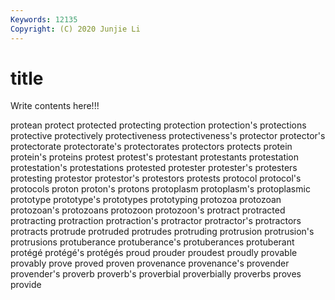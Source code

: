 ```yaml
---
Keywords: 12135
Copyright: (C) 2020 Junjie Li
---
```


# title

Write contents here!!!
 
protean
protect 
protected 
protecting 
protection 
protection's 
protections 
protective 
protectively 
protectiveness 
protectiveness's
protector 
protector's 
protectorate 
protectorate's 
protectorates 
protectors 
protects 
protein 
protein's 
proteins
protest 
protest's 
protestant 
protestants 
protestation 
protestation's 
protestations 
protested 
protester 
protester's
protesters 
protesting 
protestor 
protestor's 
protestors 
protests 
protocol 
protocol's 
protocols 
proton
proton's 
protons 
protoplasm 
protoplasm's 
protoplasmic 
prototype 
prototype's 
prototypes 
prototyping 
protozoa
protozoan 
protozoan's 
protozoans 
protozoon 
protozoon's 
protract 
protracted 
protracting 
protraction 
protraction's
protractor 
protractor's 
protractors 
protracts 
protrude 
protruded 
protrudes 
protruding 
protrusion 
protrusion's
protrusions 
protuberance 
protuberance's 
protuberances 
protuberant 
protégé 
protégé's 
protégés 
proud 
prouder
proudest 
proudly 
provable 
provably 
prove 
proved 
proven 
provenance 
provenance's 
provender
provender's 
proverb 
proverb's 
proverbial 
proverbially 
proverbs 
proves 
provide 

